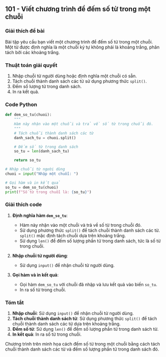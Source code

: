 ## 101 - Viết chương trình để đếm số từ trong một chuỗi

### Giải thích đề bài

Bài tập yêu cầu bạn viết một chương trình để đếm số từ trong một chuỗi. Một từ được định nghĩa là một chuỗi ký tự không phải là khoảng trắng, phân tách bởi các khoảng trắng.

### Thuật toán giải quyết

1. Nhập chuỗi từ người dùng hoặc định nghĩa một chuỗi có sẵn.
2. Tách chuỗi thành danh sách các từ sử dụng phương thức `split()`.
3. Đếm số lượng từ trong danh sách.
4. In ra kết quả.

### Code Python

```python
def dem_so_tu(chuoi):
    """
    Hàm này nhận vào một chuỗi và trả về số từ trong chuỗi đó.
    """
    # Tách chuỗi thành danh sách các từ
    danh_sach_tu = chuoi.split()

    # Đếm số từ trong danh sách
    so_tu = len(danh_sach_tu)

    return so_tu

# Nhập chuỗi từ người dùng
chuoi = input("Nhập một chuỗi: ")

# Gọi hàm và in kết quả
so_tu = dem_so_tu(chuoi)
print(f"Số từ trong chuỗi là: {so_tu}")
```

### Giải thích code

1. **Định nghĩa hàm `dem_so_tu`**:

   - Hàm này nhận vào một chuỗi và trả về số từ trong chuỗi đó.
   - Sử dụng phương thức `split()` để tách chuỗi thành danh sách các từ. `split()` mặc định tách chuỗi dựa trên khoảng trắng.
   - Sử dụng `len()` để đếm số lượng phần tử trong danh sách, tức là số từ trong chuỗi.

2. **Nhập chuỗi từ người dùng**:

   - Sử dụng `input()` để nhận chuỗi từ người dùng.

3. **Gọi hàm và in kết quả**:
   - Gọi hàm `dem_so_tu` với chuỗi đã nhập và lưu kết quả vào biến `so_tu`.
   - In ra số từ trong chuỗi.

### Tóm tắt

1. **Nhập chuỗi**: Sử dụng `input()` để nhận chuỗi từ người dùng.
2. **Tách chuỗi thành danh sách từ**: Sử dụng phương thức `split()` để tách chuỗi thành danh sách các từ dựa trên khoảng trắng.
3. **Đếm số từ**: Sử dụng `len()` để đếm số lượng phần tử trong danh sách từ.
4. **In kết quả**: In ra số từ trong chuỗi.

Chương trình trên minh họa cách đếm số từ trong một chuỗi bằng cách tách chuỗi thành danh sách các từ và đếm số lượng phần tử trong danh sách đó.
